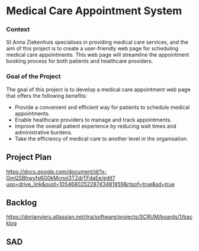 # Medical Care Appointment System 
### Context

St Anna Ziekenhuis specialises in providing medical care services, and the aim of this project is to create a user-friendly web page for scheduling medical care appointments. This web page will streamline the appointment booking process for both patients and healthcare providers.


### Goal of the Project

The goal of this project is to develop a medical care appointment web page that offers the following benefits:

- Provide a convenient and efficient way for patients to schedule medical appointments.
- Enable healthcare providers to manage and track appointments.
- Improve the overall patient experience by reducing wait times and administrative burdens.
- Take the efficiency of medical care to another level in the organisation.


## Project Plan 

https://docs.google.com/document/d/1x-GmQSBhwyfs6G0kMcnol3TZdrTFdaEe/edit?usp=drive_link&ouid=105468025228743481959&rtpof=true&sd=true


## Backlog

https://dorianvieru.atlassian.net/jira/software/projects/SCRUM/boards/1/backlog

## SAD
